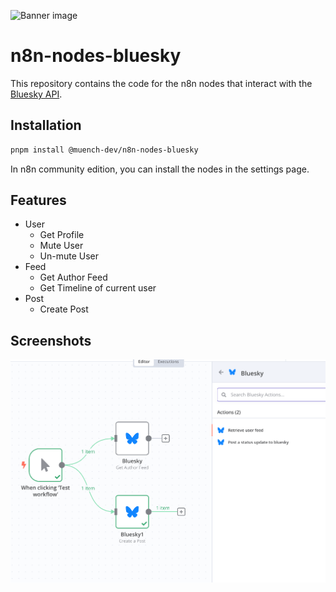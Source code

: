 ![Banner image](https://user-images.githubusercontent.com/10284570/173569848-c624317f-42b1-45a6-ab09-f0ea3c247648.png)

# n8n-nodes-bluesky

This repository contains the code for the n8n nodes that interact with the [Bluesky API](https://docs.bsky.app/docs/category/http-reference).

## Installation

```bash
pnpm install @muench-dev/n8n-nodes-bluesky
```

In n8n community edition, you can install the nodes in the settings page.

## Features

- User
	- Get Profile
  - Mute User
  - Un-mute User
- Feed
	- Get Author Feed
	- Get Timeline of current user
- Post
	- Create Post

## Screenshots

![images](.github/images/screenshot_20241128_174932.png)
